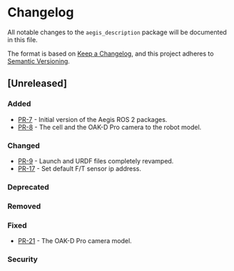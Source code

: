 # Changelog

All notable changes to the `aegis_description` package will be documented in this file.

The format is based on [Keep a Changelog](https://keepachangelog.com/en/1.1.0/),
and this project adheres to [Semantic Versioning](https://semver.org/spec/v2.0.0.html).

## [Unreleased]

### Added

* [PR-7](https://github.com/AGH-CEAI/aegis_ros/pull/7) - Initial version of the Aegis ROS 2 packages.
* [PR-8](https://github.com/AGH-CEAI/aegis_ros/pull/8) - The cell and the OAK-D Pro camera to the robot model.

### Changed

* [PR-9](https://github.com/AGH-CEAI/aegis_ros/pull/9) - Launch and URDF files completely revamped.
* [PR-17](https://github.com/AGH-CEAI/aegis_ros/pull/17) - Set default F/T sensor ip address.

### Deprecated

### Removed

### Fixed

* [PR-21](https://github.com/AGH-CEAI/aegis_ros/pull/21) - The OAK-D Pro camera model.

### Security
